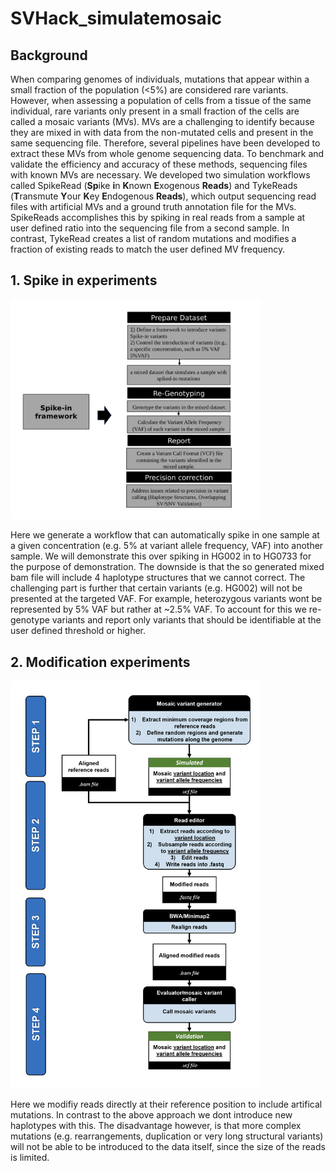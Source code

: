 # SVHack_simulatemosaic

## Background

When comparing genomes of individuals, mutations that appear within a small fraction of the population (<5%) are considered rare variants. However, when assessing a population of cells from a tissue of the same individual, rare variants only present in a small fraction of the cells are called a mosaic variants (MVs). MVs are a challenging to identify because they are mixed in with data from the non-mutated cells and present in the same sequencing file. Therefore, several pipelines have been developed to extract these MVs from whole genome sequencing data. To benchmark and validate the efficiency and accuracy of these methods, sequencing files with known MVs are necessary. We developed two simulation workflows called SpikeRead (**Sp**ike **i**n **K**nown **E**xogenous **Reads**) and TykeReads (**T**ransmute **Y**our **K**ey **E**ndogenous **Reads**), which output sequencing read files with artificial MVs and a ground truth annotation file for the MVs. SpikeReads accomplishes this by spiking in real reads from a sample at user defined ratio into the sequencing file from a second sample. In contrast, TykeRead creates a list of random mutations and modifies a fraction of existing reads to match the user defined MV frequency.

## 1. Spike in experiments
[<img src="images/Spike_in_workflow.png" width="400"/>](workflow1.png)

Here we generate a workflow that can automatically spike in one sample at a given concentration (e.g. 5% at variant allele frequency, VAF) into another sample. We will demonstrate this over spiking in HG002 in to HG0733 for the purpose of demonstration. The downside is that the so generated mixed bam file will include 4 haplotype structures that we cannot correct. The challenging part is further that certain variants (e.g. HG002) will not be presented at the targeted VAF. For example, heterozygous variants wont be represented by 5% VAF but rather at ~2.5% VAF. To account for this we re-genotype variants and report only variants that should be identifiable at the user defined threshold or higher. 

## 2. Modification experiments
[<img src="images/Simulate_Mosaic_Simulation_on_reads_flowchart.png" width="400"/>](Simulate_Mosaic_Simulation_on_reads_flowchart.png)

Here we modifiy reads directly at their reference position to include artifical mutations. In contrast to the above approach we dont introduce new haplotypes with this. The disadvantage however, is that more complex mutations (e.g. rearrangements, duplication or very long structural variants) will not be able to be introduced to the data itself, since the size of the reads is limited.
